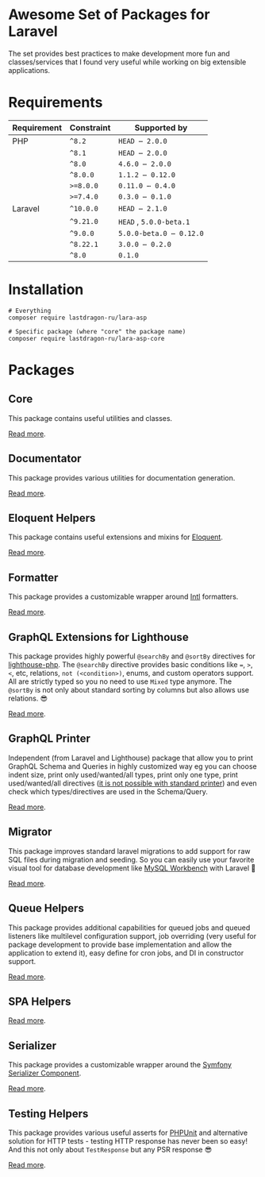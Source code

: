 # Awesome Set of Packages for Laravel

The set provides best practices to make development more fun and classes/services that I found very useful while working on big extensible applications.

[include:exec]: <./dev/artisan lara-asp-documentator:requirements>
[//]: # (start: a4f6ce59cc330441460e69f4e90519a6a9fa6a4cc8db58ad262ddaf2ae08e611)
[//]: # (warning: Generated automatically. Do not edit.)

# Requirements

| Requirement  | Constraint          | Supported by |
|--------------|---------------------|------------------|
|  PHP  | `^8.2` |   `HEAD ⋯ 2.0.0`   |
|  | `^8.1` |   `HEAD ⋯ 2.0.0`   |
|  | `^8.0` |   `4.6.0 ⋯ 2.0.0`   |
|  | `^8.0.0` |   `1.1.2 ⋯ 0.12.0`   |
|  | `>=8.0.0` |   `0.11.0 ⋯ 0.4.0`   |
|  | `>=7.4.0` |   `0.3.0 ⋯ 0.1.0`   |
|  Laravel  | `^10.0.0` |   `HEAD ⋯ 2.1.0`   |
|  | `^9.21.0` |  `HEAD`  ,  `5.0.0-beta.1`   |
|  | `^9.0.0` |   `5.0.0-beta.0 ⋯ 0.12.0`   |
|  | `^8.22.1` |   `3.0.0 ⋯ 0.2.0`   |
|  | `^8.0` |  `0.1.0`   |

[//]: # (end: a4f6ce59cc330441460e69f4e90519a6a9fa6a4cc8db58ad262ddaf2ae08e611)

# Installation

```shell
# Everything
composer require lastdragon-ru/lara-asp

# Specific package (where "core" the package name)
composer require lastdragon-ru/lara-asp-core
```

# Packages

[include:package-list]: ./packages
[//]: # (start: 8f166b902a268e803fccadcc7da3bdca5f038985a1d91a307c7f35c0b70c2880)
[//]: # (warning: Generated automatically. Do not edit.)

## Core

This package contains useful utilities and classes.

[Read more](<packages/core/README.md>).

## Documentator

This package provides various utilities for documentation generation.

[Read more](<packages/documentator/README.md>).

## Eloquent Helpers

This package contains useful extensions and mixins for [Eloquent](https://laravel.com/docs/eloquent).

[Read more](<packages/eloquent/README.md>).

## Formatter

This package provides a customizable wrapper around [Intl](https://www.php.net/manual/en/book.intl) formatters.

[Read more](<packages/formatter/README.md>).

## GraphQL Extensions for Lighthouse

This package provides highly powerful `@searchBy` and `@sortBy`  directives for [lighthouse-php](https://lighthouse-php.com/). The `@searchBy` directive provides basic conditions like `=`, `>`, `<`, etc, relations, `not (<condition>)`, enums, and custom operators support. All are strictly typed so you no need to use `Mixed` type anymore. The `@sortBy` is not only about standard sorting by columns but also allows use relations. 😎

[Read more](<packages/graphql/README.md>).

## GraphQL Printer

Independent (from Laravel and Lighthouse) package that allow you to print GraphQL Schema and Queries in highly customized way eg you can choose indent size, print only used/wanted/all types, print only one type, print used/wanted/all directives ([it is not possible with standard printer](https://github.com/webonyx/graphql-php/issues/552)) and even check which types/directives are used in the Schema/Query.

[Read more](<packages/graphql-printer/README.md>).

## Migrator

This package improves standard laravel migrations to add support for raw SQL files during migration and seeding. So you can easily use your favorite visual tool for database development like [MySQL Workbench](https://www.mysql.com/products/workbench/) with Laravel 🥳

[Read more](<packages/migrator/README.md>).

## Queue Helpers

This package provides additional capabilities for queued jobs and queued listeners like multilevel configuration support, job overriding (very useful for package development to provide base implementation and allow the application to extend it), easy define for cron jobs, and DI in constructor support.

[Read more](<packages/queue/README.md>).

## SPA Helpers

[Read more](<packages/spa/README.md>).

## Serializer

This package provides a customizable wrapper around the [Symfony Serializer Component](https://symfony.com/doc/current/components/serializer.html).

[Read more](<packages/serializer/README.md>).

## Testing Helpers

This package provides various useful asserts for [PHPUnit](https://phpunit.de/) and alternative solution for HTTP tests - testing HTTP response has never been so easy! And this not only about `TestResponse` but any PSR response 😎

[Read more](<packages/testing/README.md>).

[//]: # (end: 8f166b902a268e803fccadcc7da3bdca5f038985a1d91a307c7f35c0b70c2880)
